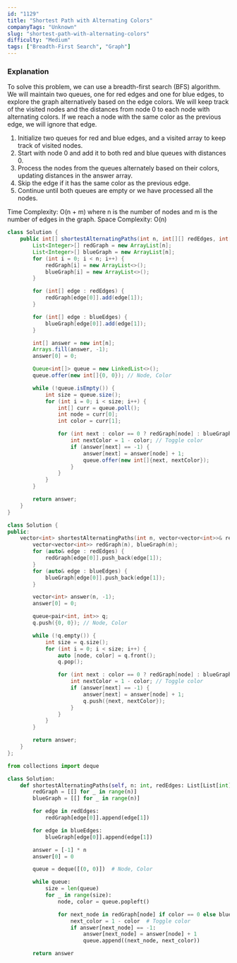 ```yaml
---
id: "1129"
title: "Shortest Path with Alternating Colors"
companyTags: "Unknown"
slug: "shortest-path-with-alternating-colors"
difficulty: "Medium"
tags: ["Breadth-First Search", "Graph"]
---
```


### Explanation

To solve this problem, we can use a breadth-first search (BFS) algorithm. We will maintain two queues, one for red edges and one for blue edges, to explore the graph alternatively based on the edge colors. We will keep track of the visited nodes and the distances from node 0 to each node with alternating colors. If we reach a node with the same color as the previous edge, we will ignore that edge.

1. Initialize two queues for red and blue edges, and a visited array to keep track of visited nodes.
2. Start with node 0 and add it to both red and blue queues with distances 0.
3. Process the nodes from the queues alternately based on their colors, updating distances in the answer array.
4. Skip the edge if it has the same color as the previous edge.
5. Continue until both queues are empty or we have processed all the nodes.

Time Complexity: O(n + m) where n is the number of nodes and m is the number of edges in the graph.
Space Complexity: O(n)
```java
class Solution {
    public int[] shortestAlternatingPaths(int n, int[][] redEdges, int[][] blueEdges) {
        List<Integer>[] redGraph = new ArrayList[n];
        List<Integer>[] blueGraph = new ArrayList[n];
        for (int i = 0; i < n; i++) {
            redGraph[i] = new ArrayList<>();
            blueGraph[i] = new ArrayList<>();
        }

        for (int[] edge : redEdges) {
            redGraph[edge[0]].add(edge[1]);
        }

        for (int[] edge : blueEdges) {
            blueGraph[edge[0]].add(edge[1]);
        }

        int[] answer = new int[n];
        Arrays.fill(answer, -1);
        answer[0] = 0;

        Queue<int[]> queue = new LinkedList<>();
        queue.offer(new int[]{0, 0}); // Node, Color

        while (!queue.isEmpty()) {
            int size = queue.size();
            for (int i = 0; i < size; i++) {
                int[] curr = queue.poll();
                int node = curr[0];
                int color = curr[1];

                for (int next : color == 0 ? redGraph[node] : blueGraph[node]) {
                    int nextColor = 1 - color; // Toggle color
                    if (answer[next] == -1) {
                        answer[next] = answer[node] + 1;
                        queue.offer(new int[]{next, nextColor});
                    }
                }
            }
        }

        return answer;
    }
}
```

```cpp
class Solution {
public:
    vector<int> shortestAlternatingPaths(int n, vector<vector<int>>& redEdges, vector<vector<int>>& blueEdges) {
        vector<vector<int>> redGraph(n), blueGraph(n);
        for (auto& edge : redEdges) {
            redGraph[edge[0]].push_back(edge[1]);
        }
        for (auto& edge : blueEdges) {
            blueGraph[edge[0]].push_back(edge[1]);
        }

        vector<int> answer(n, -1);
        answer[0] = 0;

        queue<pair<int, int>> q;
        q.push({0, 0}); // Node, Color

        while (!q.empty()) {
            int size = q.size();
            for (int i = 0; i < size; i++) {
                auto [node, color] = q.front();
                q.pop();

                for (int next : color == 0 ? redGraph[node] : blueGraph[node]) {
                    int nextColor = 1 - color; // Toggle color
                    if (answer[next] == -1) {
                        answer[next] = answer[node] + 1;
                        q.push({next, nextColor});
                    }
                }
            }
        }

        return answer;
    }
};
```

```python
from collections import deque

class Solution:
    def shortestAlternatingPaths(self, n: int, redEdges: List[List[int]], blueEdges: List[List[int]]) -> List[int]:
        redGraph = [[] for _ in range(n)]
        blueGraph = [[] for _ in range(n)]

        for edge in redEdges:
            redGraph[edge[0]].append(edge[1])

        for edge in blueEdges:
            blueGraph[edge[0]].append(edge[1])

        answer = [-1] * n
        answer[0] = 0

        queue = deque([(0, 0)])  # Node, Color

        while queue:
            size = len(queue)
            for _ in range(size):
                node, color = queue.popleft()

                for next_node in redGraph[node] if color == 0 else blueGraph[node]:
                    next_color = 1 - color  # Toggle color
                    if answer[next_node] == -1:
                        answer[next_node] = answer[node] + 1
                        queue.append((next_node, next_color))

        return answer
```